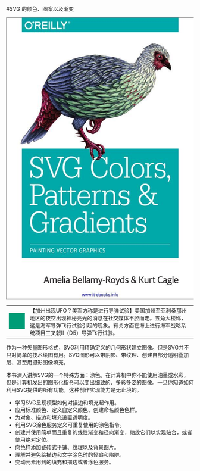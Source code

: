 #SVG 的颜色、图案以及渐变


![](img/cover.jpg?raw=true)

<table><tbody><td><img src="img/mark1.svg" /></td><td>【加州出现UFO？美军方称是进行导弹试验】美国加州至亚利桑那州地区的夜空出现神秘亮光的消息在社交媒体不胫而走。五角大楼称，这是海军导弹飞行试验引起的现象。有关方面在海上进行海军战略系统项目三叉戟II（D5）导弹飞行试验。</td></tbody></table>

作为一种矢量图形格式，SVG利用精确定义的几何形状建立图像。但是SVG并不只对简单的技术绘图有用。SVG图形可以带阴影、带纹理、创建自部分透明叠加层、甚至用摄影图像填充。

本书深入讲解SVG的一个特殊方面：涂色。在计算机中你不能使用油墨或水彩，但是计算机发出的图形化指令可以变出细致的、多彩多姿的图像。一旦你知道如何利用SVG提供的所有功能，这种创作实现能力是无止境的。

- 学习SVG呈现模型如何对描边和填充起作用。
- 应用标准颜色、定义自定义颜色、创建命名颜色色样。
- 为对象、描边和填充设置透明度。
- 利用SVG涂色服务定义可重复使用的涂色指令。
- 创建并使用简单而且重复的线性渐变和径向渐变，缩放它们以实现贴合，或者使用绝对定位。
- 向色样添加瓷砖式平铺、纹理以及背景图片。
- 理解并避免给描边和文字涂色时的怪癖和陷阱。
- 变动元素用到的填充和描边或者涂色服务。


